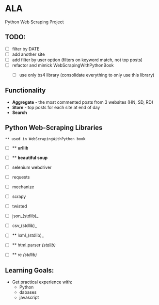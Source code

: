 # ALA
Python Web Scraping Project

## TODO:

- [ ] filter by DATE 
- [ ] add another site
- [ ] add filter by user option (filters on keyword match, not top posts)
- [ ] refactor and mimick WebScrapingWithPythonBook
  - [ ] use only bs4 library (consolidate everything to only use this library)


## Functionality

- **Aggregate** - the most commented posts from 3 websites (HN, SD, RD)
- **Store** - top posts for each site at end of day
- **Search**


## Python Web-Scraping Libraries

`** used in WebScrapingWithPython book`

- [ ] \*\* __urllib__
- [ ] \*\* __beautiful soup__
- [ ] selenium webdriver
- [ ] requests
- [ ] mechanize
- [ ] scrapy
- [ ] twisted
- [ ] json_(stdlib)_ 
- [ ] csv_(stdlib)_ 
- [ ] \*\* lxml_(stdlib)_ 
- [ ] \*\* html.parser _(stdlib)_ 
- [ ] \*\* re _(stdlib)_ 



## Learning Goals:

- Get practical experience with:
  - Python
  - dabases
  - javascript




